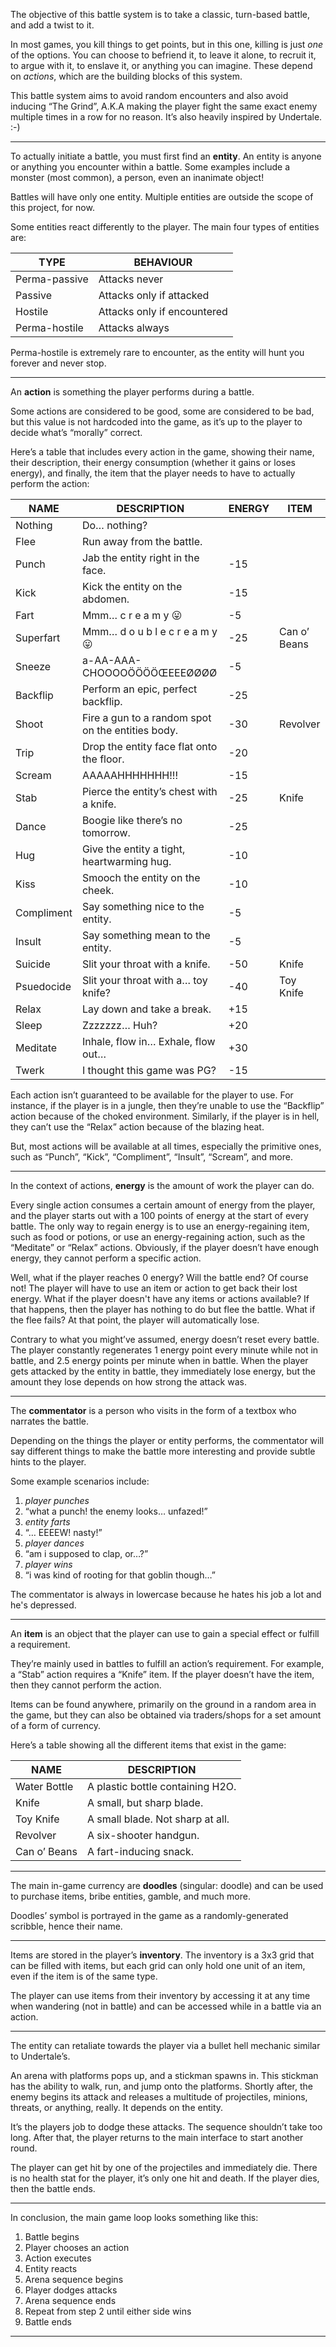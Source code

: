 The objective of this battle system is to take a classic, turn-based battle, and add a twist to it.

In most games, you kill things to get points, but in this one, killing is just *one* of the options. You can choose to befriend it, to leave it alone, to recruit it, to argue with it, to enslave it, or anything you can imagine. These depend on *actions*, which are the building blocks of this system.

This battle system aims to avoid random encounters and also avoid inducing “The Grind”, A.K.A making the player fight the same exact enemy multiple times in a row for no reason. It’s also heavily inspired by Undertale. :-)

---

To actually initiate a battle, you must first find an **entity**. An entity is anyone or anything you encounter within a battle. Some examples include a monster (most common), a person, even an inanimate object!

Battles will have only one entity. Multiple entities are outside the scope of this project, for now.

Some entities react differently to the player. The main four types of entities are:

| **TYPE** | **BEHAVIOUR** |
| --- | --- |
| Perma-passive | Attacks never |
| Passive | Attacks only if attacked |
| Hostile | Attacks only if encountered |
| Perma-hostile | Attacks always |

Perma-hostile is extremely rare to encounter, as the entity will hunt you forever and never stop.

---

An **action** is something the player performs during a battle.

Some actions are considered to be good, some are considered to be bad, but this value is not hardcoded into the game, as it’s up to the player to decide what’s “morally” correct.

Here’s a table that includes every action in the game, showing their name, their description, their energy consumption (whether it gains or loses energy), and finally, the item that the player needs to have to actually perform the action:

| **NAME** | **DESCRIPTION** | **ENERGY** | **ITEM** |
| --- | --- | --- | --- |
| Nothing | Do… nothing? |  |  |
| Flee | Run away from the battle. |  |  |
| Punch | Jab the entity right in the face. | -15 |  |
| Kick | Kick the entity on the abdomen. | -15 |  |
| Fart | Mmm…  c r e a m y  😛 | -5 |  |
| Superfart | Mmm…  d o u b l e   c r e a m y  😛 | -25 | Can o’ Beans |
| Sneeze | a-AA-AAA-CHOOOOÖÖÖÖŒEEEØØØØ | -5 |  |
| Backflip | Perform an epic, perfect backflip. | -25 |  |
| Shoot | Fire a gun to a random spot on the entities body. | -30 | Revolver |
| Trip | Drop the entity face flat onto the floor. | -20 |  |
| Scream | AAAAAHHHHHHH!!! | -15 |  |
| Stab | Pierce the entity’s chest with a knife. | -25 | Knife |
| Dance | Boogie like there’s no tomorrow.  | -25 |  |
| Hug | Give the entity a tight, heartwarming hug. | -10 |  |
| Kiss | Smooch the entity on the cheek. | -10 |  |
| Compliment | Say something nice to the entity. | -5 |  |
| Insult | Say something mean to the entity. | -5 |  |
| Suicide | Slit your throat with a knife. | -50 | Knife |
| Psuedocide | Slit your throat with a… toy knife? | -40 | Toy Knife |
| Relax | Lay down and take a break. | +15 |  |
| Sleep | Zzzzzzz… Huh? | +20 |  |
| Meditate | Inhale, flow in… Exhale, flow out… | +30 |  |
| Twerk | I thought this game was PG? | -15 |  |

Each action isn’t guaranteed to be available for the player to use. For instance, if the player is in a jungle, then they’re unable to use the “Backflip” action because of the choked environment. Similarly, if the player is in hell, they can’t use the “Relax” action because of the blazing heat.

But, most actions will be available at all times, especially the primitive ones, such as “Punch”, “Kick”, “Compliment”, “Insult”, “Scream”, and more.

---

In the context of actions, **energy** is the amount of work the player can do.

Every single action consumes a certain amount of energy from the player, and the player starts out with a 100 points of energy at the start of every battle. The only way to regain energy is to use an energy-regaining item, such as food or potions, or use an energy-regaining action, such as the “Meditate” or “Relax” actions. Obviously, if the player doesn’t have enough energy, they cannot perform a specific action.

Well, what if the player reaches 0 energy? Will the battle end? Of course not! The player will have to use an item or action to get back their lost energy. What if the player doesn't have any items or actions available? If that happens, then the player has nothing to do but flee the battle. What if the flee fails? At that point, the player will automatically lose.

Contrary to what you might’ve assumed, energy doesn’t reset every battle. The player constantly regenerates 1 energy point every minute while not in battle, and 2.5 energy points per minute when in battle. When the player gets attacked by the entity in battle, they immediately lose energy, but the amount they lose depends on how strong the attack was.

---

The **commentator** is a person who visits in the form of a textbox who narrates the battle.

Depending on the things the player or entity performs, the commentator will say different things to make the battle more interesting and provide subtle hints to the player.

Some example scenarios include:

1. *player punches*
2. “what a punch! the enemy looks… unfazed!”
3. *entity farts*
4. “… EEEEW! nasty!”
5. *player dances*
6. “am i supposed to clap, or…?”
7. *player wins*
8. “i was kind of rooting for that goblin though…”

The commentator is always in lowercase because he hates his job a lot and he's depressed.

---

An **item** is an object that the player can use to gain a special effect or fulfill a requirement.

They’re mainly used in battles to fulfill an action’s requirement. For example, a “Stab” action requires a “Knife” item. If the player doesn’t have the item, then they cannot perform the action.

Items can be found anywhere, primarily on the ground in a random area in the game, but they can also be obtained via traders/shops for a set amount of a form of currency.

Here’s a table showing all the different items that exist in the game:

| **NAME** | **DESCRIPTION** |
| --- | --- |
| Water Bottle | A plastic bottle containing H2O. |
| Knife | A small, but sharp blade. |
| Toy Knife | A small blade. Not sharp at all. |
| Revolver | A six-shooter handgun. |
| Can o’ Beans | A fart-inducing snack. |

---

The main in-game currency are **doodles** (singular: doodle) and can be used to purchase items, bribe entities, gamble, and much more.

Doodles’ symbol is portrayed in the game as a randomly-generated scribble, hence their name.

---

Items are stored in the player’s **inventory**. The inventory is a 3x3 grid that can be filled with items, but each grid can only hold one unit of an item, even if the item is of the same type.

The player can use items from their inventory by accessing it at any time when wandering (not in battle) and can be accessed while in a battle via an action.

---

The entity can retaliate towards the player via a bullet hell mechanic similar to Undertale’s.

An arena with platforms pops up, and a stickman spawns in. This stickman has the ability to walk, run, and jump onto the platforms. Shortly after, the enemy begins its attack and releases a multitude of projectiles, minions, threats, or anything, really. It depends on the entity.

It’s the players job to dodge these attacks. The sequence shouldn’t take too long. After that, the player returns to the main interface to start another round.

The player can get hit by one of the projectiles and immediately die. There is no health stat for the player, it’s only one hit and death. If the player dies, then the battle ends.

---

In conclusion, the main game loop looks something like this:

1. Battle begins
2. Player chooses an action
3. Action executes
4. Entity reacts
5. Arena sequence begins
6. Player dodges attacks
7. Arena sequence ends
8. Repeat from step 2 until either side wins
9. Battle ends

---
